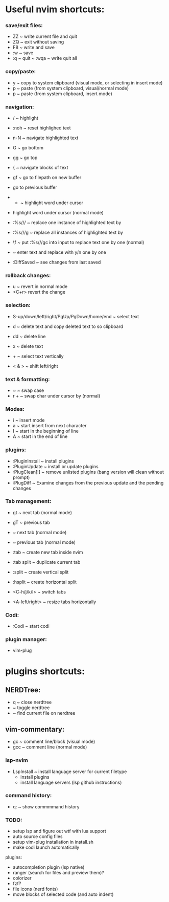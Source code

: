 # Useful nvim shortcuts:

### save/exit files:

- ZZ ~ write current file and quit
- ZQ ~ exit without saving
- F8 ~ write and save
- :w ~ save
- :q ~ quit
~ :wqa ~ write quit all

### copy/paste:
- y ~ copy to system clipboard (visual mode, or selecting in insert mode)
- p ~ paste (from system clipboard, visual/normal mode)
- <C-o>p ~ paste (from system clipboard, insert mode)

### navigation:

- /<text> ~ highlight <text>
- :noh ~ reset highlighed text
- n-N ~ navigate highlighted text
- G ~ go bottom
- gg ~ go top
- { ~ navigate blocks of text
- gf ~ go to filepath on new buffer
- <C-o> go to previous buffer

- * ~ highlight word under cursor
- <Enter> highlight word under cursor (normal mode)

- :%s//<replace>/ ~ replace one instance of highlighted text by <replace>
- :%s//<replace>/g ~ replace all instances of highlighted text by <replace>
- \f ~ put :%s/<match>/<replace>/gc into input to replace text one by one (normal)
- <C-r> ~ enter text and replace with y/n one by one 

- :DiffSaved ~ see changes from last saved

### rollback changes:

- u ~ revert in normal mode
- <C+r> revert the change

### selection:

- S-up/down/left/right/PgUp/PgDown/home/end ~ select text
- d ~ delete text and copy deleted text to so clipboard
- dd ~ delete line
- x ~ delete text
- <C-v> + <S-arrow> ~ select text vertically

-  < & > ~ shift left/right

### text & formatting:
- ~  ~ swap case
- r + <char> ~ swap char under cursor by <char> (normal)

### Modes:

- i ~ insert mode
- a ~ start insert from next character
- I ~ start in the beginning of line
- A ~ start in the end of line


### plugins:

- :PluginInstall ~ install plugins
- :PluginUpdate  ~ install or update plugins
- :PlugClean[!]  ~ remove unlisted plugins (bang version will clean without prompt)
- :PlugDiff      ~ Examine changes from the previous update and the pending changes

### Tab management:
- gt ~ next tab (normal mode)
- gT ~ previous tab
- <TAB> ~ next tab (normal mode)
- <S-TAB> ~ previous tab (normal mode)

- :tab <tabname> ~ create new tab inside nvim
- :tab split ~ duplicate current tab
- :split ~ create vertical split
- :hsplit ~ create horizontal split
- <C-h/j/k/l> ~ switch tabs
- <A-left/right> ~ resize tabs horizontally

### Codi:
- :Codi ~ start codi

### plugin manager:
- vim-plug

# plugins shortcuts:

## NERDTree:
- q ~ close nerdtree
- <C-t> ~ toggle nerdtree
- <C-f> ~ find current file on nerdtree

## vim-commentary:
- gc ~ comment line/block (visual mode)
- gcc ~ comment line (normal mode)

### lsp-nvim
- LspInstall ~ install language server for current filetype
    - install plugins
    - install language servers (lsp github instructions)

### command history:

- q: ~ show commmmand history


### TODO:
- setup lsp and figure out wtf with lua support
- auto source config files
- setup vim-plug installation in install.sh
- make codi launch automatically

plugins:
- autocompletion plugin (lsp native)
- ranger (search for files and preview them)?
- colorizer
- fzf?
- file icons (nerd fonts)
- move blocks of selected code (and auto indent)


